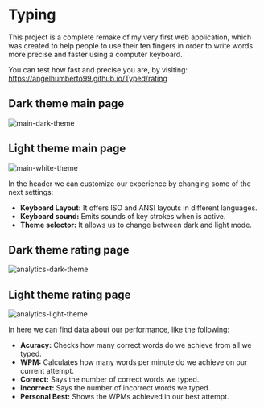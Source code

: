 # Typing
This project is a complete remake of my very first web application, which was created to help people to use their ten fingers in order to write words more precise and faster using a computer keyboard.

You can test how fast and precise you are, by visiting: https://angelhumberto99.github.io/Typed/rating

## Dark theme main page
![main-dark-theme](https://user-images.githubusercontent.com/50953275/226748403-099f95d7-3050-4d04-8dc7-9bf8cae9a539.png)

## Light theme main page
![main-white-theme](https://user-images.githubusercontent.com/50953275/226748540-a94ac06a-4d64-4ca9-aa2e-516a60972d15.png)

In the header we can customize our experience by changing some of the next settings:
- **Keyboard Layout:** It offers ISO and ANSI layouts in different languages.
- **Keyboard sound:** Emits sounds of key strokes when is active.
- **Theme selector:** It allows us to change between dark and light mode.

## Dark theme rating page
![analytics-dark-theme](https://user-images.githubusercontent.com/50953275/226749298-6473a093-f46a-458d-9429-be82f6a85b56.png)

## Light theme rating page
![analytics-light-theme](https://user-images.githubusercontent.com/50953275/226749339-a5d822e5-73e1-4012-b3c1-fafddd71765d.png)

In here we can find data about our performance, like the following: 
- **Acuracy:** Checks how many correct words do we achieve from all we typed.
- **WPM:** Calculates how many words per minute do we achieve on our current attempt.
- **Correct:** Says the number of correct words we typed.
- **Incorrect:** Says the number of incorrect words we typed.
- **Personal Best:** Shows the WPMs achieved in our best attempt.
